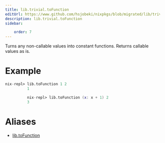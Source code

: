 ```yaml
---
title: lib.trivial.toFunction
editUrl: https://www.github.com/hsjobeki/nixpkgs/blob/migrated/lib/trivial.nix#L617C5
description: lib.trivial.toFunction
sidebar:

    order: 7
---
```


Turns any non-callable values into constant functions.
Returns callable values as is.

# Example

```nix
nix-repl> lib.toFunction 1 2
          1

          nix-repl> lib.toFunction (x: x + 1) 2
          3
```


# Aliases

- [lib.toFunction](/nix-doc-comments/reference/lib/lib-tofunction)


